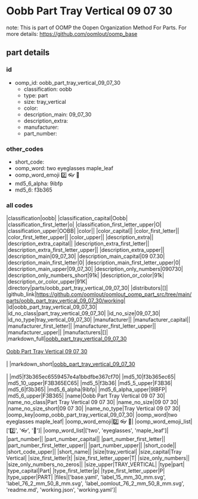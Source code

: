# Oobb Part Tray Vertical 09 07 30  

note: This is part of OOMP the Oopen Organization Method For Parts. For more details: https://github.com/oomlout/oomp_base

##  part details





### id
* oomp_id: oobb_part_tray_vertical_09_07_30
  * classification: oobb
  * type: part
  * size: tray_vertical
  * color: 
  * description_main: 09_07_30
  * description_extra: 
  * manufacturer: 
  * part_number: 

### other_codes
* short_code: 
* oomp_word: two eyeglasses maple_leaf
* oomp_word_emoji :two: :eyeglasses: :maple_leaf:
* md5_6_alpha: 9ibfp
* md5_6: f3b365

### all codes 
|classification|oobb|
|classification_capital|Oobb|
|classification_first_letter|o|
|classification_first_letter_upper|O|
|classification_upper|OOBB|
|color||
|color_capital||
|color_first_letter||
|color_first_letter_upper||
|color_upper||
|description_extra||
|description_extra_capital||
|description_extra_first_letter||
|description_extra_first_letter_upper||
|description_extra_upper||
|description_main|09_07_30|
|description_main_capital|09 07.30|
|description_main_first_letter|0|
|description_main_first_letter_upper|0|
|description_main_upper|09_07_30|
|description_only_numbers|090730|
|description_only_numbers_short|91k|
|description_or_color|91k|
|description_or_color_upper|91K|
|directory|parts/oobb_part_tray_vertical_09_07_30|
|distributors|[]|
|github_link|https://github.com/oomlout/oomlout_oomp_part_src/tree/main/parts/oobb_part_tray_vertical_09_07_30/working|
|id|oobb_part_tray_vertical_09_07_30|
|id_no_class|part_tray_vertical_09_07_30|
|id_no_size|09_07_30|
|id_no_type|tray_vertical_09_07_30|
|manufacturer||
|manufacturer_capital||
|manufacturer_first_letter||
|manufacturer_first_letter_upper||
|manufacturer_upper||
|manufacturers|[]|
|markdown_full|[oobb_part_tray_vertical_09_07_30](https://github.com/oomlout/oomlout_oomp_part_src/tree/main/parts/oobb_part_tray_vertical_09_07_30/working)<br>[](https://github.com/oomlout/oomlout_oomp_part_src/tree/main/parts/oobb_part_tray_vertical_09_07_30/working)<br>[Oobb Part Tray Vertical 09 07 30](https://github.com/oomlout/oomlout_oomp_part_src/tree/main/parts/oobb_part_tray_vertical_09_07_30/working)<br><br>|
|markdown_short|[oobb_part_tray_vertical_09_07_30](https://github.com/oomlout/oomlout_oomp_part_src/tree/main/parts/oobb_part_tray_vertical_09_07_30/working)<br><br>|
|md5|f3b365ec6559457e4a1bbdfbe367cf70|
|md5_10|f3b365ec65|
|md5_10_upper|F3B365EC65|
|md5_5|f3b36|
|md5_5_upper|F3B36|
|md5_6|f3b365|
|md5_6_alpha|9ibfp|
|md5_6_alpha_upper|9IBFP|
|md5_6_upper|F3B365|
|name|Oobb Part Tray Vertical 09 07 30|
|name_no_class|Part Tray Vertical 09 07 30|
|name_no_size|09 07 30|
|name_no_size_short|09 07 30|
|name_no_type|Tray Vertical 09 07 30|
|oomp_key|oomp_oobb_part_tray_vertical_09_07_30|
|oomp_word|two eyeglasses maple_leaf|
|oomp_word_emoji|:two: :eyeglasses: :maple_leaf:|
|oomp_word_emoji_list|[':two:', ':eyeglasses:', ':maple_leaf:']|
|oomp_word_list|['two', 'eyeglasses', 'maple_leaf']|
|part_number||
|part_number_capital||
|part_number_first_letter||
|part_number_first_letter_upper||
|part_number_upper||
|short_code||
|short_code_upper||
|short_name||
|size|tray_vertical|
|size_capital|Tray Vertical|
|size_first_letter|t|
|size_first_letter_upper|T|
|size_only_numbers||
|size_only_numbers_no_zeros||
|size_upper|TRAY_VERTICAL|
|type|part|
|type_capital|Part|
|type_first_letter|p|
|type_first_letter_upper|P|
|type_upper|PART|
|files|['base.yaml', 'label_15_mm_30_mm.svg', 'label_76_2_mm_50_8_mm.svg', 'label_oomlout_76_2_mm_50_8_mm.svg', 'readme.md', 'working.json', 'working.yaml']|
